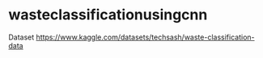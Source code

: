 # wasteclassificationusingcnn
Dataset https://www.kaggle.com/datasets/techsash/waste-classification-data
